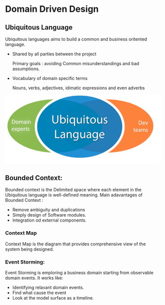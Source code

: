 # Domain Driven Design


## Ubiquitous Language
Ubiquitous languages aims to build a common and business oritented language. 
- Shared by all parties between the project 

    Primary goals : avoiding Common misunderstandings and bad assumptions.
- Vocabulary of domain specific terms
   
    Nouns, verbs, adjectives, idimatic expressions and even adverbs

![alt text](https://github.com/milindchavan12/DomainDriven/blob/master/Ubiquitous.png)

## Bounded Context:
Bounded context is the Delimited space where each element in the Ubiquitous language is well-defined meaning.
Main adavantages of Bounded Context :
- Remove ambiguity and duplications
- Simply design of Software modules.
- Integration od external components.

### Context Map
Context Map is the diagram that provides comprehensive view of the system being designed.

### Event Storming:
Event Storming is emploring a business domain starting from observable domain events. It works like:
- Identifying relavant domain events.
- Find what cause the event
- Look at the model surface as a timeline.

